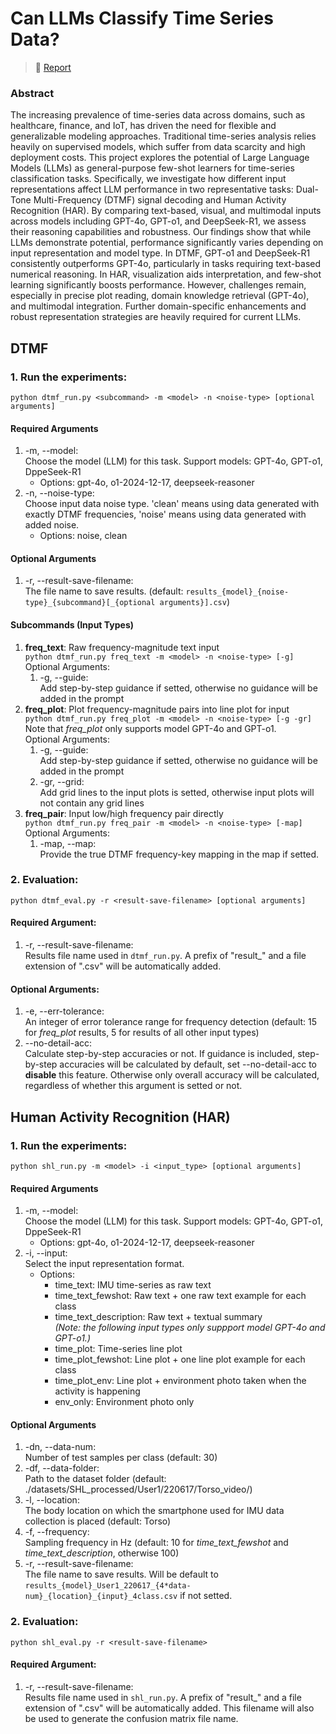 # Can LLMs Classify Time Series Data?
> 📑 [Report](./report.md)  

### Abstract
The increasing prevalence of time-series data across domains, such as healthcare, finance, and IoT, has driven the need for flexible and generalizable modeling approaches. Traditional time-series analysis relies heavily on supervised models, which suffer from data scarcity and high deployment costs. This project explores the potential of Large Language Models (LLMs) as general-purpose few-shot learners for time-series classification tasks. Specifically, we investigate how different input representations affect LLM performance in two representative tasks: Dual-Tone Multi-Frequency (DTMF) signal decoding and Human Activity Recognition (HAR). By comparing text-based, visual, and multimodal inputs across models including GPT-4o, GPT-o1, and DeepSeek-R1, we assess their reasoning capabilities and robustness. Our findings show that while LLMs demonstrate potential, performance significantly varies depending on input representation and model type. In DTMF, GPT-o1 and DeepSeek-R1 consistently outperforms GPT-4o, particularly in tasks requiring text-based numerical reasoning. In HAR, visualization aids interpretation, and few-shot learning significantly boosts performance. However, challenges remain, especially in precise plot reading, domain knowledge retrieval (GPT-4o), and multimodal integration. Further domain-specific enhancements and robust representation strategies are heavily required for current LLMs.

## DTMF
### 1. Run the experiments:
`python dtmf_run.py <subcommand> -m <model> -n <noise-type> [optional arguments]`

#### Required Arguments
1. -m, --model:  
    Choose the model (LLM) for this task. Support models: GPT-4o, GPT-o1, DppeSeek-R1
    - Options: gpt-4o, o1-2024-12-17, deepseek-reasoner
1. -n, --noise-type:  
    Choose input data noise type. 'clean' means using data generated with exactly DTMF frequencies, 'noise' means using data generated with added noise.
    - Options: noise, clean

#### Optional Arguments
1. -r, --result-save-filename:  
    The file name to save results. (default: `results_{model}_{noise-type}_{subcommand}[_{optional arguments}].csv`)

#### Subcommands (Input Types)
1. **freq_text**: Raw frequency-magnitude text input  
    `python dtmf_run.py freq_text -m <model> -n <noise-type> [-g]`  
    Optional Arguments:  
    1. -g, --guide:  
        Add step-by-step guidance if setted, otherwise no guidance will be added in the prompt
1. **freq_plot**: Plot frequency-magnitude pairs into line plot for input  
    `python dtmf_run.py freq_plot -m <model> -n <noise-type> [-g -gr]`  
    Note that *freq_plot* only supports model GPT-4o and GPT-o1.  
    Optional Arguments:  
    1. -g, --guide:  
        Add step-by-step guidance if setted, otherwise no guidance will be added in the prompt
    1. -gr, --grid:  
        Add grid lines to the input plots is setted, otherwise input plots will not contain any grid lines
1. **freq_pair**: Input low/high frequency pair directly  
    `python dtmf_run.py freq_pair -m <model> -n <noise-type> [-map]`  
    Optional Arguments:  
    1. -map, --map:  
        Provide the true DTMF frequency-key mapping in the map if setted.


### 2. Evaluation:
`python dtmf_eval.py -r <result-save-filename> [optional arguments]`  

#### Required Argument:  
1. -r, --result-save-filename:  
    Results file name used in `dtmf_run.py`. A prefix of "result_" and a file extension of ".csv" will be automatically added.  

#### Optional Arguments:
1. -e, --err-tolerance:  
    An integer of error tolerance range for frequency detection (default: 15 for *freq_plot* results, 5 for results of all other input types)
1. --no-detail-acc:  
    Calculate step-by-step accuracies or not. If guidance is included, step-by-step accuracies will be calculated by default, set --no-detail-acc to **disable** this feature. Otherwise only overall accuracy will be calculated, regardless of whether this argument is setted or not.


## Human Activity Recognition (HAR)
### 1. Run the experiments:
`python shl_run.py -m <model> -i <input_type> [optional arguments]`

#### Required Arguments
1. -m, --model:  
    Choose the model (LLM) for this task. Support models: GPT-4o, GPT-o1, DppeSeek-R1
    - Options: gpt-4o, o1-2024-12-17, deepseek-reasoner
1. -i, --input:  
    Select the input representation format.
	- Options:
	    - time_text: IMU time-series as raw text
	    - time_text_fewshot: Raw text + one raw text example for each class
	    - time_text_description: Raw text + textual summary  
        *(Note: the following input types only suppport model GPT-4o and GPT-o1.)*  
	    - time_plot: Time-series line plot
	    - time_plot_fewshot: Line plot + one line plot example for each class
	    - time_plot_env: Line plot + environment photo taken when the activity is happening
	    - env_only: Environment photo only

#### Optional Arguments
1. -dn, --data-num:  
    Number of test samples per class (default: 30)
1. -df, --data-folder:  
    Path to the dataset folder (default: ./datasets/SHL_processed/User1/220617/Torso_video/)
1. -l, --location:  
    The body location on which the smartphone used for IMU data collection is placed (default: Torso)
1. -f, --frequency:  
    Sampling frequency in Hz (default: 10 for *time_text_fewshot* and *time_text_description*, otherwise 100)
1. -r, --result-save-filename:  
    The file name to save results. Will be default to `results_{model}_User1_220617_{4*data-num}_{location}_{input}_4class.csv` if not setted.

### 2. Evaluation:
`python shl_eval.py -r <result-save-filename>`  

#### Required Argument:  
1. -r, --result-save-filename:  
    Results file name used in `shl_run.py`. A prefix of "result_" and a file extension of ".csv" will be automatically added. This filename will also be used to generate the confusion matrix file name.  